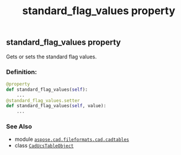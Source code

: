 ﻿---
title: standard_flag_values property
second_title: Aspose.CAD for Python via .NET API References
description: 
type: docs
weight: 250
url: /python-net/aspose.cad.fileformats.cad.cadtables/caducstableobject/standard_flag_values/
is_root: false
---

## standard_flag_values property


Gets or sets the standard flag values.
### Definition:
```python
@property
def standard_flag_values(self):
    ...
@standard_flag_values.setter
def standard_flag_values(self, value):
    ...
```

### See Also
* module [`aspose.cad.fileformats.cad.cadtables`](../../)
* class [`CadUcsTableObject`](/cad/python-net/aspose.cad.fileformats.cad.cadtables/caducstableobject)
